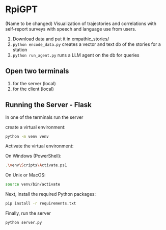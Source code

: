 # RpiGPT

(Name to be changed) Visualization of trajectories and correlations with self-report surveys with speech and language use from users. 

1. Download data and put it in empathic_stories/
2. `python encode_data.py` creates a vector and text db of the stories for a station
3. `python run_agent.py` runs a LLM agent on the db for queries

## Open two terminals
1. for the server (local)
2. for the client (local)

## Running the Server - Flask
In one of the terminals run the server

create a virtual environment:

``` bash
python -m venv venv
```
Activate the virtual environment:

On Windows (PowerShell):
``` bash
.\venv\Scripts\Activate.ps1
```

On Unix or MacOS:
```bash
source venv/bin/activate
```
Next, install the required Python packages:
```bash
pip install -r requirements.txt
```
Finally, run the server
```bash
python server.py
```